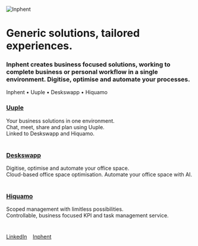 ![Inphent](https://inphent.com/assets/logo.png)


# Generic solutions, tailored experiences.

### Inphent creates business focused solutions, working to complete business or personal workflow in a single environment. Digitise, optimise and automate your processes.

Inphent • Uuple • Deskswapp • Hiquamo

### [Uuple](https://uuple.com/)
Your business solutions in one environment. <br>
Chat, meet, share and plan using Uuple. <br>
Linked to Deskswapp and Hiquamo. <br>
<br>
### [Deskswapp](https://deskswapp.com/)
Digitise, optimise and automate your office space. <br>
Cloud-based office space optimisation. Automate your office space with AI. <br>
<br>
### [Hiquamo](https://hiquamo.com/)
Scoped management with limitless possibilities. <br>
Controllable, business focused KPI and task management service. <br>
#
[LinkedIn](https://www.linkedin.com/)&nbsp;&nbsp;&nbsp;&nbsp;[Inphent](https://inphent.com/)

